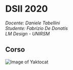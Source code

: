 # DSII 2020  
_Docente: Daniele Tabellini_  
_Studente: Fabrizio De Donatis_  
_LM Design - UNIRSM_  

## Corso  
  
![Image of Yaktocat](https://octodex.github.com/images/yaktocat.png)
